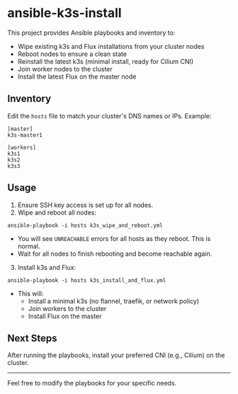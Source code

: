 # ansible-k3s-install

This project provides Ansible playbooks and inventory to:

- Wipe existing k3s and Flux installations from your cluster nodes
- Reboot nodes to ensure a clean state
- Reinstall the latest k3s (minimal install, ready for Cilium CNI)
- Join worker nodes to the cluster
- Install the latest Flux on the master node

## Inventory

Edit the `hosts` file to match your cluster's DNS names or IPs. Example:

```
[master]
k3s-master1

[workers]
k3s1
k3s2
k3s3
```

## Usage

1. Ensure SSH key access is set up for all nodes.
2. Wipe and reboot all nodes:

```
ansible-playbook -i hosts k3s_wipe_and_reboot.yml
```

   - You will see `UNREACHABLE` errors for all hosts as they reboot. This is normal.
   - Wait for all nodes to finish rebooting and become reachable again.

3. Install k3s and Flux:

```
ansible-playbook -i hosts k3s_install_and_flux.yml
```

   - This will:
     - Install a minimal k3s (no flannel, traefik, or network policy)
     - Join workers to the cluster
     - Install Flux on the master

## Next Steps

After running the playbooks, install your preferred CNI (e.g., Cilium) on the cluster.

---

Feel free to modify the playbooks for your specific needs.
